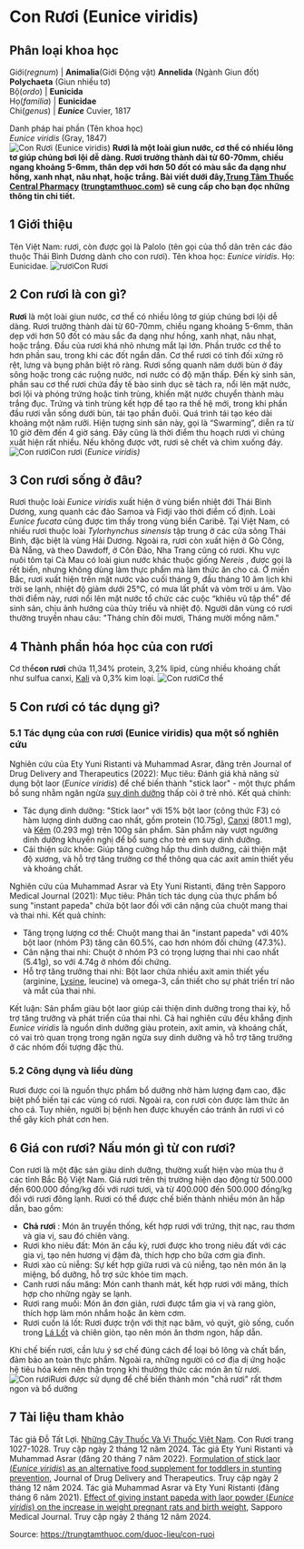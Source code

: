 # Con Rươi (Eunice viridis)

Phân loại khoa học  
---  
Giới(_regnum_) |  **Animalia**(Giới Động vật) **Annelida** (Ngành Giun đốt) **Polychaeta** (Giun nhiều tơ)  
Bộ(_ordo_) | **Eunicida**  
Họ(_familia_) | **Eunicidae**  
Chi(_genus_) | _**Eunice**_ Cuvier, 1817  
  
Danh pháp hai phần (Tên khoa học)  
_Eunice viridis_ (Gray, 1847)  
![Con Rươi \(Eunice viridis\)](https://trungtamthuoc.com/images/others/con-ruoi-1-2222.jpg)
**Rươi là một loài giun nước, cơ thể có nhiều lông tơ giúp chúng bơi lội dễ dàng. Rươi trưởng thành dài từ 60-70mm, chiều ngang khoảng 5-6mm, thân dẹp với hơn 50 đốt có màu sắc đa dạng như hồng, xanh nhạt, nâu nhạt, hoặc trắng. Bài viết dưới đây,[Trung Tâm Thuốc Central Pharmacy](https://trungtamthuoc.com/ "Trung Tâm Thuốc Central Pharmacy") ([trungtamthuoc.com](https://trungtamthuoc.com/ "trungtamthuoc.com")) sẽ cung cấp cho bạn đọc những thông tin chi tiết.**
##  1 Giới thiệu
Tên Việt Nam: rươi, còn được gọi là Palolo (tên gọi của thổ dân trên các đảo thuộc Thái Bình Dương dành cho con rươi).
Tên khoa học: _Eunice viridis_.
Họ: Eunicidae.
![rươi](https://trungtamthuoc.com/images/item/Con-ruoi-3.jpg)Con Rươi
##  2 Con rươi là con gì?
**Rươi** là một loài giun nước, cơ thể có nhiều lông tơ giúp chúng bơi lội dễ dàng. Rươi trưởng thành dài từ 60-70mm, chiều ngang khoảng 5-6mm, thân dẹp với hơn 50 đốt có màu sắc đa dạng như hồng, xanh nhạt, nâu nhạt, hoặc trắng. Đầu của rươi khá nhỏ nhưng mắt lại lớn. Phần trước cơ thể to hơn phần sau, trong khi các đốt ngắn dần.
Cơ thể rươi có tính đối xứng rõ rệt, lưng và bụng phân biệt rõ ràng. Rươi sống quanh năm dưới bùn ở đáy sông hoặc trong các ruộng nước, nơi nước có độ mặn thấp. Đến kỳ sinh sản, phần sau cơ thể rươi chứa đầy tế bào sinh dục sẽ tách ra, nổi lên mặt nước, bơi lội và phóng trứng hoặc tinh trùng, khiến mặt nước chuyển thành màu trắng đục. Trứng và tinh trùng kết hợp để tạo ra thế hệ mới, trong khi phần đầu rươi vẫn sống dưới bùn, tái tạo phần đuôi. Quá trình tái tạo kéo dài khoảng một năm rưỡi.
Hiện tượng sinh sản này, gọi là “Swarming”, diễn ra từ 10 giờ đêm đến 4 giờ sáng. Đây cũng là thời điểm thu hoạch rươi vì chúng xuất hiện rất nhiều. Nếu không được vớt, rươi sẽ chết và chìm xuống đáy.
![Con rươi](https://trungtamthuoc.com/images/item/Con-ruoi-2.jpg)Con rươi (_Eunice viridis)_
##  3 Con rươi sống ở đâu?
Rươi thuộc loài _Eunice viridis_ xuất hiện ở vùng biển nhiệt đới Thái Bình Dương, xung quanh các đảo Samoa và Fidji vào thời điểm cố định. Loài _Eunice fucata_ cũng được tìm thấy trong vùng biển Caribê.
Tại Việt Nam, có nhiều rươi thuộc loài _Tylorhynchus sinensis_ tập trung ở các cửa sông Thái Bình, đặc biệt là vùng Hải Dương. Ngoài ra, rươi còn xuất hiện ở Gò Công, Đà Nẵng, và theo Dawdoff, ở Côn Đảo, Nha Trang cũng có rươi. Khu vực nuôi tôm tại Cà Mau có loài giun nước khác thuộc giống _Nereis_ , được gọi là rết biển, nhưng không dùng làm thực phẩm mà làm thức ăn cho cá.
Ở miền Bắc, rươi xuất hiện trên mặt nước vào cuối tháng 9, đầu tháng 10 âm lịch khi trời se lạnh, nhiệt độ giảm dưới 25°C, có mưa lất phất và vòm trời u ám. Vào thời điểm này, rươi nổi lên mặt nước tổ chức các cuộc “khiêu vũ tập thể” để sinh sản, chịu ảnh hưởng của thủy triều và nhiệt độ. Người dân vùng có rươi thường truyền nhau câu:
"Tháng chín đôi mươi,
Tháng mười mồng năm."
##  4 Thành phần hóa học của con rươi
Cơ thể**con rươi** chứa 11,34% protein, 3,2% lipid, cùng nhiều khoáng chất như sulfua canxi, [Kali](https://trungtamthuoc.com/hoat-chat/kali "Kali") và 0,3% kim loại.
![Con rươi](https://trungtamthuoc.com/images/item/Con-ruoi-4.jpg)Cơ thể
##  5 Con rươi có tác dụng gì?
### 5.1 Tác dụng của con rươi (Eunice viridis) qua một số nghiên cứu
Nghiên cứu của Ety Yuni Ristanti và Muhammad Asrar, đăng trên Journal of Drug Delivery and Therapeutics (2022):
Mục tiêu: Đánh giá khả năng sử dụng bột laor (_Eunice viridis_) để chế biến thành "stick laor" - một thực phẩm bổ sung nhằm ngăn ngừa [suy dinh dưỡng](https://trungtamthuoc.com/bai-viet/suy-dinh-duong-tre-em "suy dinh dưỡng") thấp còi ở trẻ nhỏ.
Kết quả chính:
  * Tác dụng dinh dưỡng: "Stick laor" với 15% bột laor (công thức F3) có hàm lượng dinh dưỡng cao nhất, gồm protein (10.75g), [Canxi](https://trungtamthuoc.com/hoat-chat/canxi "Canxi") (801.1 mg), và [Kẽm](https://trungtamthuoc.com/hoat-chat/kem "Kẽm") (0.293 mg) trên 100g sản phẩm. Sản phẩm này vượt ngưỡng dinh dưỡng khuyến nghị để bổ sung cho trẻ em suy dinh dưỡng.
  * Cải thiện sức khỏe: Giúp tăng cường hấp thu dinh dưỡng, cải thiện mật độ xương, và hỗ trợ tăng trưởng cơ thể thông qua các axit amin thiết yếu và khoáng chất.


Nghiên cứu của Muhammad Asrar và Ety Yuni Ristanti, đăng trên Sapporo Medical Journal (2021):
Mục tiêu: Phân tích tác dụng của thực phẩm bổ sung "instant papeda" chứa bột laor đối với cân nặng của chuột mang thai và thai nhi.
Kết quả chính:
  * Tăng trọng lượng cơ thể: Chuột mang thai ăn "instant papeda" với 40% bột laor (nhóm P3) tăng cân 60.5%, cao hơn nhóm đối chứng (47.3%).
  * Cân nặng thai nhi: Chuột ở nhóm P3 có trọng lượng thai nhi cao nhất (5.41g), so với 4.74g ở nhóm đối chứng.
  * Hỗ trợ tăng trưởng thai nhi: Bột laor chứa nhiều axit amin thiết yếu (arginine, [Lysine](https://trungtamthuoc.com/hoat-chat/lysine "Lysine"), leucine) và omega-3, cần thiết cho sự phát triển trí não và mắt của thai nhi.


Kết luận: Sản phẩm giàu bột laor giúp cải thiện dinh dưỡng trong thai kỳ, hỗ trợ tăng trưởng và phát triển của thai nhi.
Cả hai nghiên cứu đều khẳng định _Eunice viridis_ là nguồn dinh dưỡng giàu protein, axit amin, và khoáng chất, có vai trò quan trọng trong ngăn ngừa suy dinh dưỡng và hỗ trợ tăng trưởng ở các nhóm đối tượng đặc thù.
### 5.2 Công dụng và liều dùng
Rươi được coi là nguồn thực phẩm bổ dưỡng nhờ hàm lượng đạm cao, đặc biệt phổ biến tại các vùng có rươi. Ngoài ra, con rươi còn được làm thức ăn cho cá.
Tuy nhiên, người bị bệnh hen được khuyến cáo tránh ăn rươi vì có thể gây kích phát cơn hen.
##  6 Giá con rươi? Nấu món gì từ con rươi?
Con rươi là một đặc sản giàu dinh dưỡng, thường xuất hiện vào mùa thu ở các tỉnh Bắc Bộ Việt Nam. Giá rươi trên thị trường hiện dao động từ 500.000 đến 600.000 đồng/kg đối với rươi tươi, và từ 400.000 đến 500.000 đồng/kg đối với rươi đông lạnh. 
Rươi có thể được chế biến thành nhiều món ăn hấp dẫn, bao gồm:
  * **Chả rươi** : Món ăn truyền thống, kết hợp rươi với trứng, thịt nạc, rau thơm và gia vị, sau đó chiên vàng. 
  * Rươi kho niêu đất: Món ăn cầu kỳ, rươi được kho trong niêu đất với các gia vị, tạo nên hương vị đậm đà, thích hợp cho bữa cơm gia đình. 
  * Rươi xào củ niễng: Sự kết hợp giữa rươi và củ niễng, tạo nên món ăn lạ miệng, bổ dưỡng, hỗ trợ sức khỏe tim mạch. 
  * Canh rươi nấu măng: Món canh thanh mát, kết hợp rươi với măng, thích hợp cho những ngày se lạnh. 
  * Rươi rang muối: Món ăn đơn giản, rươi được tẩm gia vị và rang giòn, thích hợp làm món nhắm hoặc ăn kèm cơm. 
  * Rươi cuốn lá lốt: Rươi được trộn với thịt nạc băm, vỏ quýt, giò sống, cuốn trong [Lá Lốt](https://trungtamthuoc.com/hoat-chat/la-lot "Lá Lốt") và chiên giòn, tạo nên món ăn thơm ngon, hấp dẫn. 


Khi chế biến rươi, cần lưu ý sơ chế đúng cách để loại bỏ lông và chất bẩn, đảm bảo an toàn thực phẩm. Ngoài ra, những người có cơ địa dị ứng hoặc hệ tiêu hóa kém nên thận trọng khi thưởng thức các món ăn từ rươi.
![Con rươi](https://trungtamthuoc.com/images/item/Con-ruoi-5.jpg)Rươi được sử dụng để chế biến thành món "chả rươi" rất thơm ngon và bổ dưỡng
##  7 Tài liệu tham khảo
Tác giả Đỗ Tất Lợi. [Những Cây Thuốc Và Vị Thuốc Việt Nam](https://trungtamthuoc.com/duoc-lieu "Những Cây Thuốc Và Vị Thuốc Việt Nam"). Con Rươi trang 1027-1028. Truy cập ngày 2 tháng 12 năm 2024.
Tác giả Ety Yuni Ristanti và Muhammad Asrar (đăng 20 tháng 7 năm 2022). [Formulation of stick laor (_Eunice viridis_) as an alternative food supplement for toddlers in stunting prevention](https://jddtonline.info/index.php/jddt/article/view/5593), Journal of Drug Delivery and Therapeutics. Truy cập ngày 2 tháng 12 năm 2024.
Tác giả Muhammad Asrar và Ety Yuni Ristanti (đăng tháng 6 năm 2021). [Effect of giving instant papeda with laor powder (_Eunice viridis_) on the increase in weight pregnant rats and birth weight](https://www.researchgate.net/publication/377926716_Effect_of_giving_instant_papeda_with_laor_powder_Eunice_viridis_on_the_increase_in_weight_pregnant_rats_and_birth_weight), Sapporo Medical Journal. Truy cập ngày 2 tháng 12 năm 2024.


Source: https://trungtamthuoc.com/duoc-lieu/con-ruoi